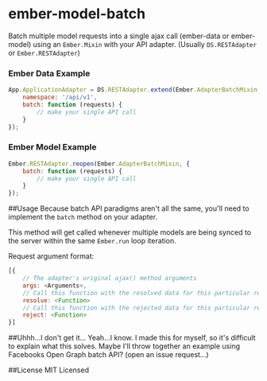 ember-model-batch
=================

Batch multiple model requests into a single ajax call (ember-data or ember-model) using an `Ember.Mixin` with your API adapter. (Usually `DS.RESTAdapter` or `Ember.RESTAdapter`)

### Ember Data Example
```javascript
App.ApplicationAdapter = DS.RESTAdapter.extend(Ember.AdapterBatchMixin, {
	namespace: '/api/v1',
	batch: function (requests) {
		// make your single API call
	}
});
```

### Ember Model Example
```javascript
Ember.RESTAdapter.reopen(Ember.AdapterBatchMixin, {
	batch: function (requests) {
		// make your single API call
	}
});
```

##Usage
Because batch API paradigms aren't all the same, you'll need to implement the `batch` method on your adapter.

This method will get called whenever multiple models are being synced to the server within the same `Ember.run` loop iteration.

Request argument format:

```javascript
[{
	// The adapter's original ajax() method arguments
	args: <Arguments>,
	// Call this function with the resolved data for this particular request
	resolve: <Function>
	// Call this function with the rejected data for this particular request
	reject: <Function>
}]
```

##Uhhh...I don't get it...
Yeah...I know. I made this for myself, so it's difficult to explain what this solves. Maybe I'll throw together an example using Facebooks Open Graph batch API? (open an issue request...)

##License
MIT Licensed
